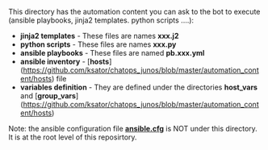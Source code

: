 This directory has the automation content you can ask to the bot to execute (ansible playbooks, jinja2 templates. python scripts ....):  
- **jinja2 templates** - These files are names **xxx.j2**
- **python scripts** - These files are names **xxx.py**
- **ansible playbooks** - These files are named **pb.xxx.yml**
- **ansible inventory** - [**hosts**] (https://github.com/ksator/chatops_junos/blob/master/automation_content/hosts) file
- **variables definition** - They are defined under the directories **host_vars** and [**group_vars**] (https://github.com/ksator/chatops_junos/blob/master/automation_content/hosts)   

Note: the ansible configuration file [**ansible.cfg**](https://github.com/ksator/chatops_junos/blob/master/ansible.cfg) is NOT under this directory. It is at the root level of this reposirtory.    




